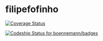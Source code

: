 # filipefofinho

[![Coverage Status](https://img.shields.io/coveralls/feerpessoa/filipefofinho.svg)](https://coveralls.io/r/feerpessoa/filipefofinho?branch=master)


[![Codeship Status for boennemann/badges](https://www.codeship.io/projects/940ea680-fd1b-0132-6126-46b29513b11c/status?branch=master)](https://www.codeship.io/projects/85445)






